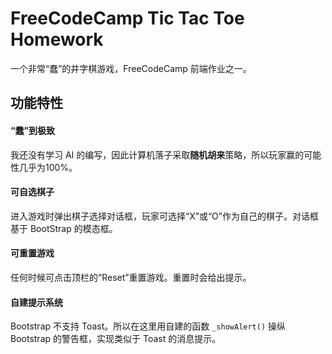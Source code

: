 # FreeCodeCamp Tic Tac Toe Homework

一个非常“蠢”的井字棋游戏，FreeCodeCamp 前端作业之一。

## 功能特性
#### “蠢”到极致
我还没有学习 AI 的编写，因此计算机落子采取**随机胡来**策略，所以玩家赢的可能性几乎为100%。

#### 可自选棋子
进入游戏时弹出棋子选择对话框，玩家可选择“X”或“O”作为自己的棋子。对话框基于 BootStrap 的模态框。

#### 可重置游戏
任何时候可点击顶栏的“Reset”重置游戏。重置时会给出提示。

#### 自建提示系统
Bootstrap 不支持 Toast。所以在这里用自建的函数 `_showAlert()` 操纵 Bootstrap 的警告框，实现类似于 Toast 的消息提示。
